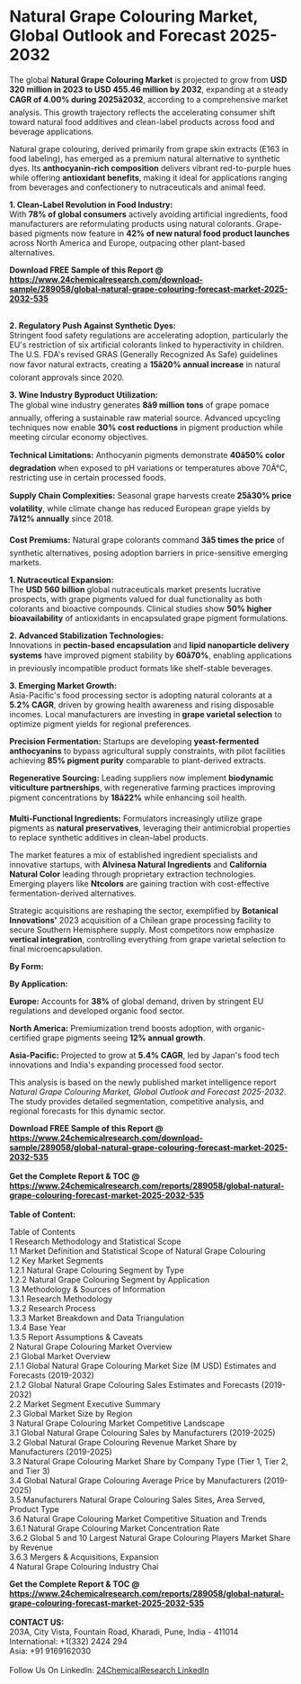 <h1>Natural Grape Colouring Market, Global Outlook and Forecast 2025-2032</h1><p>The global <strong>Natural Grape Colouring Market</strong> is projected to grow from <strong>USD 320 million in 2023 to USD 455.46 million by 2032</strong>, expanding at a steady <strong>CAGR of 4.00% during 2025â2032</strong>, according to a comprehensive market analysis. This growth trajectory reflects the accelerating consumer shift toward natural food additives and clean-label products across food and beverage applications.</p><p>Natural grape colouring, derived primarily from grape skin extracts (E163 in food labeling), has emerged as a premium natural alternative to synthetic dyes. Its <strong>anthocyanin-rich composition</strong> delivers vibrant red-to-purple hues while offering <strong>antioxidant benefits</strong>, making it ideal for applications ranging from beverages and confectionery to nutraceuticals and animal feed.</p><p><strong>1. Clean-Label Revolution in Food Industry:</strong><br>
With <strong>78% of global consumers</strong> actively avoiding artificial ingredients, food manufacturers are reformulating products using natural colorants. Grape-based pigments now feature in <strong>42% of new natural food product launches</strong> across North America and Europe, outpacing other plant-based alternatives.</p><div><b>Download FREE Sample of this Report @ 
            <a href="https://www.24chemicalresearch.com/download-sample/289058/global-natural-grape-colouring-forecast-market-2025-2032-535">
            https://www.24chemicalresearch.com/download-sample/289058/global-natural-grape-colouring-forecast-market-2025-2032-535</a></b></div><br><p><strong>2. Regulatory Push Against Synthetic Dyes:</strong><br>
Stringent food safety regulations are accelerating adoption, particularly the EU's restriction of six artificial colorants linked to hyperactivity in children. The U.S. FDA's revised GRAS (Generally Recognized As Safe) guidelines now favor natural extracts, creating a <strong>15â20% annual increase</strong> in natural colorant approvals since 2020.</p><p><strong>3. Wine Industry Byproduct Utilization:</strong><br>
The global wine industry generates <strong>8â9 million tons</strong> of grape pomace annually, offering a sustainable raw material source. Advanced upcycling techniques now enable <strong>30% cost reductions</strong> in pigment production while meeting circular economy objectives.</p><p><strong>Technical Limitations:</strong> Anthocyanin pigments demonstrate <strong>40â50% color degradation</strong> when exposed to pH variations or temperatures above 70Â°C, restricting use in certain processed foods.</p><p><strong>Supply Chain Complexities:</strong> Seasonal grape harvests create <strong>25â30% price volatility</strong>, while climate change has reduced European grape yields by <strong>7â12% annually</strong> since 2018.</p><p><strong>Cost Premiums:</strong> Natural grape colorants command <strong>3â5 times the price</strong> of synthetic alternatives, posing adoption barriers in price-sensitive emerging markets.</p><p><strong>1. Nutraceutical Expansion:</strong><br>
The <strong>USD 560 billion</strong> global nutraceuticals market presents lucrative prospects, with grape pigments valued for dual functionality as both colorants and bioactive compounds. Clinical studies show <strong>50% higher bioavailability</strong> of antioxidants in encapsulated grape pigment formulations.</p><p><strong>2. Advanced Stabilization Technologies:</strong><br>
Innovations in <strong>pectin-based encapsulation</strong> and <strong>lipid nanoparticle delivery systems</strong> have improved pigment stability by <strong>60â70%</strong>, enabling applications in previously incompatible product formats like shelf-stable beverages.</p><p><strong>3. Emerging Market Growth:</strong><br>
Asia-Pacific's food processing sector is adopting natural colorants at a <strong>5.2% CAGR</strong>, driven by growing health awareness and rising disposable incomes. Local manufacturers are investing in <strong>grape varietal selection</strong> to optimize pigment yields for regional preferences.</p><p><strong>Precision Fermentation:</strong> Startups are developing <strong>yeast-fermented anthocyanins</strong> to bypass agricultural supply constraints, with pilot facilities achieving <strong>85% pigment purity</strong> comparable to plant-derived extracts.</p><p><strong>Regenerative Sourcing:</strong> Leading suppliers now implement <strong>biodynamic viticulture partnerships</strong>, with regenerative farming practices improving pigment concentrations by <strong>18â22%</strong> while enhancing soil health.</p><p><strong>Multi-Functional Ingredients:</strong> Formulators increasingly utilize grape pigments as <strong>natural preservatives</strong>, leveraging their antimicrobial properties to replace synthetic additives in clean-label products.</p><p>The market features a mix of established ingredient specialists and innovative startups, with <strong>Alvinesa Natural Ingredients</strong> and <strong>California Natural Color</strong> leading through proprietary extraction technologies. Emerging players like <strong>Ntcolors</strong> are gaining traction with cost-effective fermentation-derived alternatives.</p><p>Strategic acquisitions are reshaping the sector, exemplified by <strong>Botanical Innovations'</strong> 2023 acquisition of a Chilean grape processing facility to secure Southern Hemisphere supply. Most competitors now emphasize <strong>vertical integration</strong>, controlling everything from grape varietal selection to final microencapsulation.</p><p><strong>By Form:</strong></p><p><strong>By Application:</strong></p><p><strong>Europe:</strong> Accounts for <strong>38%</strong> of global demand, driven by stringent EU regulations and developed organic food sector.</p><p><strong>North America:</strong> Premiumization trend boosts adoption, with organic-certified grape pigments seeing <strong>12% annual growth</strong>.</p><p><strong>Asia-Pacific:</strong> Projected to grow at <strong>5.4% CAGR</strong>, led by Japan's food tech innovations and India's expanding processed food sector.</p><p>This analysis is based on the newly published market intelligence report <em>Natural Grape Colouring Market, Global Outlook and Forecast 2025-2032</em>. The study provides detailed segmentation, competitive analysis, and regional forecasts for this dynamic sector.</p><div><b>Download FREE Sample of this Report @ 
            <a href="https://www.24chemicalresearch.com/download-sample/289058/global-natural-grape-colouring-forecast-market-2025-2032-535">
            https://www.24chemicalresearch.com/download-sample/289058/global-natural-grape-colouring-forecast-market-2025-2032-535</a></b></div><br><div><b>Get the Complete Report & TOC @ 
            <a href="https://www.24chemicalresearch.com/reports/289058/global-natural-grape-colouring-forecast-market-2025-2032-535">
            https://www.24chemicalresearch.com/reports/289058/global-natural-grape-colouring-forecast-market-2025-2032-535</a></b></div><br>
            <b>Table of Content:</b><p>Table of Contents<br />
1 Research Methodology and Statistical Scope<br />
1.1 Market Definition and Statistical Scope of Natural Grape Colouring<br />
1.2 Key Market Segments<br />
1.2.1 Natural Grape Colouring Segment by Type<br />
1.2.2 Natural Grape Colouring Segment by Application<br />
1.3 Methodology & Sources of Information<br />
1.3.1 Research Methodology<br />
1.3.2 Research Process<br />
1.3.3 Market Breakdown and Data Triangulation<br />
1.3.4 Base Year<br />
1.3.5 Report Assumptions & Caveats<br />
2 Natural Grape Colouring Market Overview<br />
2.1 Global Market Overview<br />
2.1.1 Global Natural Grape Colouring Market Size (M USD) Estimates and Forecasts (2019-2032)<br />
2.1.2 Global Natural Grape Colouring Sales Estimates and Forecasts (2019-2032)<br />
2.2 Market Segment Executive Summary<br />
2.3 Global Market Size by Region<br />
3 Natural Grape Colouring Market Competitive Landscape<br />
3.1 Global Natural Grape Colouring Sales by Manufacturers (2019-2025)<br />
3.2 Global Natural Grape Colouring Revenue Market Share by Manufacturers (2019-2025)<br />
3.3 Natural Grape Colouring Market Share by Company Type (Tier 1, Tier 2, and Tier 3)<br />
3.4 Global Natural Grape Colouring Average Price by Manufacturers (2019-2025)<br />
3.5 Manufacturers Natural Grape Colouring Sales Sites, Area Served, Product Type<br />
3.6 Natural Grape Colouring Market Competitive Situation and Trends<br />
3.6.1 Natural Grape Colouring Market Concentration Rate<br />
3.6.2 Global 5 and 10 Largest Natural Grape Colouring Players Market Share by Revenue<br />
3.6.3 Mergers & Acquisitions, Expansion<br />
4 Natural Grape Colouring Industry Chai</p><div><b>Get the Complete Report & TOC @ 
            <a href="https://www.24chemicalresearch.com/reports/289058/global-natural-grape-colouring-forecast-market-2025-2032-535">
            https://www.24chemicalresearch.com/reports/289058/global-natural-grape-colouring-forecast-market-2025-2032-535</a></b></div><br><b>CONTACT US:</b><br>
            203A, City Vista, Fountain Road, Kharadi, Pune, India - 411014<br>
            International: +1(332) 2424 294<br>
            Asia: +91 9169162030 <br><br>
            Follow Us On LinkedIn: <a href="https://www.linkedin.com/company/24chemicalresearch/">24ChemicalResearch LinkedIn</a>